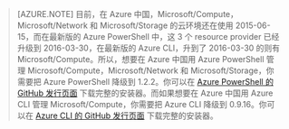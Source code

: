 >[AZURE.NOTE] 目前，在 Azure 中国，Microsoft/Compute，Microsoft/Network 和 Microsoft/Storage 的云环境还在使用 2015-06-15，而在最新版的 Azure PowerShell 中，这 3 个 resource provider 已经升级到 2016-03-30，在最新版的 Azure CLI，升到了 2016-03-30 的则有 Microsoft/Compute。所以，想要在 Azure 中国用 Azure PowerShell 管理 Microsoft/Compute，Microsoft/Network 和 Microsoft/Storage，你需要把 Azure PowerShell 降级到 1.2.2。你可以在 [Azure PowerShell 的 GitHub 发行页面](https://github.com/Azure/azure-powershell/releases) 下载完整的安装器。而如果想要在 Azure 中国用 Azure CLI 管理 Microsoft/Compute，你需要把 Azure CLI 降级到 0.9.16。你可以在 [Azure CLI 的 GitHub 发行页面](https://github.com/Azure/azure-xplat-cli/releases) 下载完整的安装器。